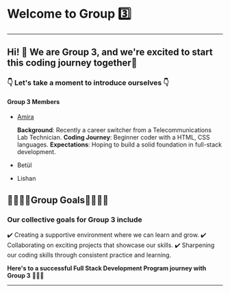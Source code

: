 # Welcome to Group :three:

---

## Hi! :wave: We are Group 3, and we're excited to start this coding journey together🔭

### :point_down: Let's take a moment to introduce ourselves :point_down:

#### Group 3 Members

- [Amira](members/amira.md)

  **Background**: Recently a career switcher from a Telecommunications Lab
  Technician. **Coding Journey**: Beginner coder with a HTML, CSS languages.
  **Expectations**: Hoping to build a solid foundation in full-stack
  development.

- Betül

- Lishan

## 🚀🚀🚀🚀Group Goals🚀🚀🚀🚀

### Our collective goals for Group 3 include

:heavy_check_mark: Creating a supportive environment where we can learn and
grow. :heavy_check_mark: Collaborating on exciting projects that showcase our
skills. :heavy_check_mark: Sharpening our coding skills through consistent
practice and learning.

**Here's to a successful Full Stack Development Program journey with Group 3**
🤞🤞🎯

---
